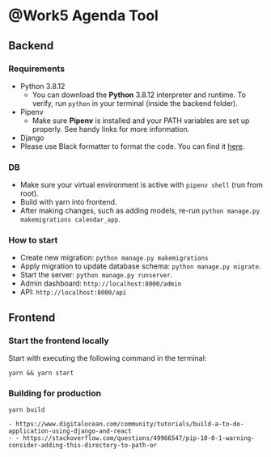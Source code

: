# @Work5 Agenda Tool

## Backend

### Requirements

- Python 3.8.12
  - You can download the **Python** 3.8.12 interpreter and runtime. To verify, run `python` in your terminal (inside the backend folder).
- Pipenv
  - Make sure **Pipenv** is installed and your PATH variables are set up properly. See handy links for more information.
- Django
- Please use Black formatter to format the code. You can find it [here](https://code.visualstudio.com/docs/python/formatting).

### DB

- Make sure your virtual environment is active with `pipenv shell` (run from root).
- Build with yarn into frontend.
- After making changes, such as adding models, re-run `python manage.py makemigrations calendar_app`.

### How to start

- Create new migration: `python manage.py makemigrations`
- Apply migration to update database schema: `python manage.py migrate`.
- Start the server: `python manage.py runserver`.
- Admin dashboard: `http://localhost:8000/admin`
- API: `http://localhost:8000/api`

## Frontend

### Start the frontend locally

Start with executing the following command in the terminal:

```
yarn && yarn start
```

### Building for production

```
yarn build

- https://www.digitalocean.com/community/tutorials/build-a-to-do-application-using-django-and-react
- - https://stackoverflow.com/questions/49966547/pip-10-0-1-warning-consider-adding-this-directory-to-path-or

```

